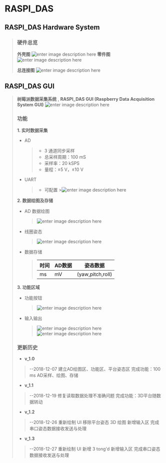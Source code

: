 # RASPI_DAS

## RASPI_DAS Hardware System
>
>### 硬件总览
>
>**外壳图**
>![enter image description here](https://lh3.googleusercontent.com/dXN6l-oOztzY1PDiuZqnhYSdcverij9Ny3apWwql36OjAYsacms6Q0hpf2VHhFhNA4cGhUn3vhs)
>**零件图**
>![enter image description here](https://lh3.googleusercontent.com/OKOIQzmPpU0fsEjPEkVWaoa1Gp-BtIrxo4ZtUvD3EZsV-aQAL8sUpHv53fDJj1022KhlFb6fsMo)
>
>**总连接图**
>![enter image description here](https://lh3.googleusercontent.com/Rq8J1Ouado2HMyH_4QdierOb11bRvO5t9ZcNxnZkcXL6H0kjVgEwOy2Nsdg88fHyCFDTMq_xeHM)
>
>
>
## RASPI_DAS GUI
>**树莓派数据采集系统** , **RASPI_DAS GUI (Raspberry Data Acquisition System GUI)**
>![enter image description here](https://lh3.googleusercontent.com/X7P7rn01oChvFHqsY1E8TiD6SFt4s2X_w5MVzOVDFU5EIp0xo3lWiwdzJPwr-ZadAFTq1YNR_zM)
>
>### 功能
>
>**1. 实时数据采集**
>
 >- AD
>	> - 3 通道同步采样
>	 > - 总采样周期：100 mS
>	 >- 采样率：20 kSPS
>	 >- 量程：±5 V，±10 V
>
> - UART
>	> - 可配置
	>![enter image description here](https://lh3.googleusercontent.com/fkvwDeu7nUp8_HvrltXF8LGcXK5qiXH1VsmtGQ_QmNA-myi2SUkUwpXA_QHdmUY5zUpn-b5aYDc)
>
>**2. 数据绘图及存储**
>
> - AD 数据绘图
>	>![enter image description here](https://lh3.googleusercontent.com/i1CoVfLY-qbYw5JXJAadLRQ-jZICgBmP-x5uHSTd8v3_GTVScqbP5XNPo1KihyOWoxOcS_xVC24)
> 
> - 线圈姿态
>	> ![enter image description here](https://lh3.googleusercontent.com/sMzo3NVspxWTXcn8T9oy8UaSgx95pWKf_E0Isr-b1dU287lZNl9w9pmp45EP3GMQfQxdIt8GAH8)
> 
> - 数据存储
>	>| 时间 | AD数据 | 姿态数据 |
>	>| ----- | --------- | ----------- |
>	>|  ms  |      mV    | (yaw,pitch,roll) |
>
>**3. 功能区域**
>
> - 功能按钮
>	> ![enter image description here](https://lh3.googleusercontent.com/dB7v0mbiDdAo05irNXJdriPDXqhBP5kw-QPCrwFOuHlUCVg0TyEh4zP9oE8UUA0OadVv1SDx6-w)
>
> - 输入输出
>
>	>![enter image description here](https://lh3.googleusercontent.com/AGL7uIooCHYA3YIkLMPo1R88fc5S5336FSWOt1UsBT8eVkVAO0Yb9cpP9IuvHXqyEzzh6ZkPzdQ)
>	>![enter image description here](https://lh3.googleusercontent.com/gXyNpKMyKVp72F9MLvKmdvdVp72Tu4ckQ_XAdG33su5Bh9Su1WWuvN_t4cY2Yn3RsLwnYmVmi8g)
>
>### 更新历史
>
> - **v_1.0**
>> --2018-12-07
>> 建立AD绘图区、功能区、平台姿态区
>> 完成功能：100 ms AD采样、绘图、存储
>
>
> - **v_1.1**
>>--2018-12-19
>>修复读取数据处理不准确问题
>>完成功能：3D平台随数据转动
>
> - **v_1.2**
> >--2018-12-26
>	>重新绘制 UI 
> >移除平台姿态 3D 绘图
>	>新增输入区
>	>完成串口姿态数据接收发送与处理
>
> - **v_1.3**
> >--2018-12-27
>	>重新绘制 UI 
> >新增 3 tong'd
>	>新增输入区
>	>完成串口姿态数据接收发送与处理


<!--stackedit_data:
eyJoaXN0b3J5IjpbMTAxMjQyMjY1NCwtMTcwMjM2NzQ0MCwxOT
AxNzg1OTE4LDE1NDI4NzA0LDc1OTIzMzU4NCwtMjE0MTY2MTI2
OCwxNTA4NDczMjgyLC0xNzgxMTY3NTkyLC00ODE3NjU2OTksLT
c0MjQ5MTM2NSwtMTg2ODY2ODI4MiwtMTQ1OTAxNjY2MV19
-->